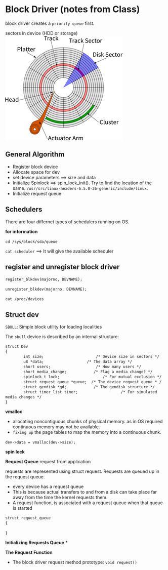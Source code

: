 # Block Driver (notes from Class)

block driver creates a `priority queue` first.

sectors in device (HDD or storage) ![](./main-qimg-5d2affa5ac2d66acbd1cfef07f360f24.webp)

## General Algorithm

* Register block device
* Allocate space for dev
* set device parameters ==> size and data
* Initialize Spinlock ==> spin_lock_init(). Try to find the location of the same. `/usr/src/linux-headers-6.5.0-26-generic/include/linux`.
* Initialize request queue


## Schedulers
There are four differnet types of schedulers running on OS.

**for information**

`cd /sys/block/sda/queue`

`cat scheduler` ==> It will give the available scheduler

## register and unregister block driver

`register_blkdev(majorno, DEVNAME);`

`unregister_blkdev(majorno, DEVNAME);`

`cat /proc/devices`

## Struct dev
`SBULL`: Simple block utility for loading localities

The `sbull` device is described by an internal structure:

```
struct Dev 
{
 		int size;						/* Device size in sectors */
 		u8 *data;					/* The data array */
 		short users;					/* How many users */
 		short media_change;		       /* Flag a media change? */
 		spinlock_t lock;			       /* For mutual exclusion */
 		struct request_queue *queue;  /* The device request queue *	/
 		struct gendisk *gd;		       /* The gendisk structure */
 		struct timer_list timer;	               /* For simulated media changes */
}
```

**vmalloc**

* allocating noncontiguous chunks of physical memory. as in OS required continuous memory may not be available.
* `fixing up` the page tables to map the memory into a continuous chunk.

`dev->data = vmalloc(dev->size);`

**spin lock**


**Request Queue**
request from application

requests are represented using struct request. Requests are queued up in the request queue.

* every device has a request queue
* This is because actual transfers to and from a disk can take place far away from the time the kernel requests them.
* A request function, is associated with a request queue when that queue is started

```
struct request_queue
{

}
```

**Initializing Requests Queue**
* 

**The Request Function**

* The block driver request method prototype:
`void request()`
